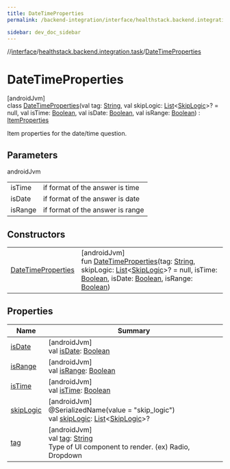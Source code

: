 ```yaml
---
title: DateTimeProperties
permalink: /backend-integration/interface/healthstack.backend.integration.task/-date-time-properties/index.html

sidebar: dev_doc_sidebar
---
```

//[interface](../../../index.html)/[healthstack.backend.integration.task](../index.html)/[DateTimeProperties](index.html)



# DateTimeProperties



[androidJvm]\
class [DateTimeProperties](index.html)(val tag: [String](https://kotlinlang.org/api/latest/jvm/stdlib/kotlin/-string/index.html), val skipLogic: [List](https://kotlinlang.org/api/latest/jvm/stdlib/kotlin.collections/-list/index.html)&lt;[SkipLogic](../-skip-logic/index.html)&gt;? = null, val isTime: [Boolean](https://kotlinlang.org/api/latest/jvm/stdlib/kotlin/-boolean/index.html), val isDate: [Boolean](https://kotlinlang.org/api/latest/jvm/stdlib/kotlin/-boolean/index.html), val isRange: [Boolean](https://kotlinlang.org/api/latest/jvm/stdlib/kotlin/-boolean/index.html)) : [ItemProperties](../-item-properties/index.html)

Item properties for the date/time question.



## Parameters


androidJvm

| | |
|---|---|
| isTime | if format of the answer is time |
| isDate | if format of the answer is date |
| isRange | if format of the answer is range |



## Constructors


| | |
|---|---|
| [DateTimeProperties](-date-time-properties.html) | [androidJvm]<br>fun [DateTimeProperties](-date-time-properties.html)(tag: [String](https://kotlinlang.org/api/latest/jvm/stdlib/kotlin/-string/index.html), skipLogic: [List](https://kotlinlang.org/api/latest/jvm/stdlib/kotlin.collections/-list/index.html)&lt;[SkipLogic](../-skip-logic/index.html)&gt;? = null, isTime: [Boolean](https://kotlinlang.org/api/latest/jvm/stdlib/kotlin/-boolean/index.html), isDate: [Boolean](https://kotlinlang.org/api/latest/jvm/stdlib/kotlin/-boolean/index.html), isRange: [Boolean](https://kotlinlang.org/api/latest/jvm/stdlib/kotlin/-boolean/index.html)) |


## Properties


| Name | Summary |
|---|---|
| [isDate](is-date.html) | [androidJvm]<br>val [isDate](is-date.html): [Boolean](https://kotlinlang.org/api/latest/jvm/stdlib/kotlin/-boolean/index.html) |
| [isRange](is-range.html) | [androidJvm]<br>val [isRange](is-range.html): [Boolean](https://kotlinlang.org/api/latest/jvm/stdlib/kotlin/-boolean/index.html) |
| [isTime](is-time.html) | [androidJvm]<br>val [isTime](is-time.html): [Boolean](https://kotlinlang.org/api/latest/jvm/stdlib/kotlin/-boolean/index.html) |
| [skipLogic](../-item-properties/skip-logic.html) | [androidJvm]<br>@SerializedName(value = &quot;skip_logic&quot;)<br>val [skipLogic](../-item-properties/skip-logic.html): [List](https://kotlinlang.org/api/latest/jvm/stdlib/kotlin.collections/-list/index.html)&lt;[SkipLogic](../-skip-logic/index.html)&gt;? |
| [tag](../-item-properties/tag.html) | [androidJvm]<br>val [tag](../-item-properties/tag.html): [String](https://kotlinlang.org/api/latest/jvm/stdlib/kotlin/-string/index.html)<br>Type of UI component to render. (ex) Radio, Dropdown |

